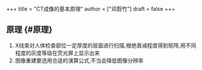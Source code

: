 +++
title = "CT成像的基本原理"
author = ["邓蔚竹"]
draft = false
+++

## 原理 {#原理}

1.  X线束对人体检查部位一定厚度的层面进行扫描,根绝衰减程度得到矩阵,用不同程度的灰度等级在荧光屏上显示出来
2.  图像重建要选用合适的演算公式,不当会降低图像分辨率